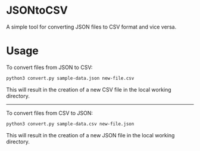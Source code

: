 # JSONtoCSV
A simple tool for converting JSON files to CSV format and vice versa.

# Usage
To convert files from JSON to CSV:
```bash
python3 convert.py sample-data.json new-file.csv
```
This will result in the creation of a new CSV file in the local working directory.

---

To convert files from CSV to JSON:
```bash
python3 convert.py sample-data.csv new-file.json
```
This will result in the creation of a new JSON file in the local working directory.
